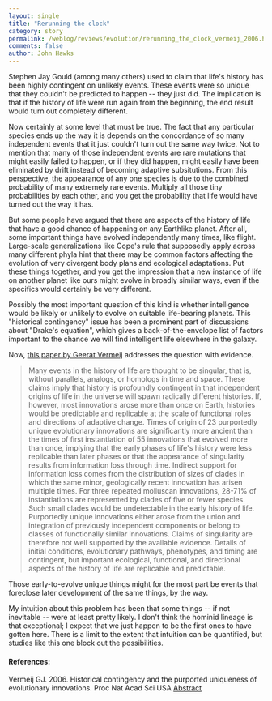 ```yaml
---
layout: single 
title: "Rerunning the clock" 
category: story
permalink: /weblog/reviews/evolution/rerunning_the_clock_vermeij_2006.html
comments: false 
author: John Hawks 
---
```



<p>
Stephen Jay Gould (among many others) used to claim that life's history has been highly contingent on unlikely events. These events were so unique that they couldn't be predicted to happen -- they just did. The implication is that if the history of life were run again from the beginning, the end result would turn out completely different. 
</p>

<p>
Now certainly at some level that must be true. The fact that any particular species ends up the way it is depends on the concordance of so many independent events that it just couldn't turn out the same way twice. Not to mention that many of those independent events are rare mutations that might easily failed to happen, or if they did happen, might easily have been eliminated by drift instead of becoming adaptive subsitutions. From this perspective, the appearance of any one species is due to the combined probability of many extremely rare events. Multiply all those tiny probabilities by each other, and you get the probability that life would have turned out the way it has. 
</p>

<p>
But some people have argued that there are aspects of the history of life that have a good chance of happening on any Earthlike planet. After all, some important things have evolved independently many times, like flight. Large-scale generalizations like Cope's rule that supposedly apply across many different phyla hint that there may be common factors affecting the evolution of very divergent body plans and ecological adaptations. Put these things together, and you get the impression that a new instance of life on another planet like ours might evolve in broadly similar ways, even if the specifics would certainly be very different. 
</p>

<p>
Possibly the most important question of this kind is whether intelligence would be likely or unlikely to evolve on suitable life-bearing planets. This "historical contingency" issue has been a prominent part of discussions about "Drake's equation", which gives a back-of-the-envelope list of factors important to the chance we will find intelligent life elsewhere in the galaxy. 
</p>

<p>
Now, <a href="http://www.pnas.org/cgi/content/abstract/0508724103v1">this paper by Geerat Vermeij</a> addresses the question with evidence. 
</p>

<blockquote>Many events in the history of life are thought to be singular, that is, without parallels, analogs, or homologs in time and space. These claims imply that history is profoundly contingent in that independent origins of life in the universe will spawn radically different histories. If, however, most innovations arose more than once on Earth, histories would be predictable and replicable at the scale of functional roles and directions of adaptive change. Times of origin of 23 purportedly unique evolutionary innovations are significantly more ancient than the times of first instantiation of 55 innovations that evolved more than once, implying that the early phases of life's history were less replicable than later phases or that the appearance of singularity results from information loss through time. Indirect support for information loss comes from the distribution of sizes of clades in which the same minor, geologically recent innovation has arisen multiple times. For three repeated molluscan innovations, 28-71% of instantiations are represented by clades of five or fewer species. Such small clades would be undetectable in the early history of life. Purportedly unique innovations either arose from the union and integration of previously independent components or belong to classes of functionally similar innovations. Claims of singularity are therefore not well supported by the available evidence. Details of initial conditions, evolutionary pathways, phenotypes, and timing are contingent, but important ecological, functional, and directional aspects of the history of life are replicable and predictable.</blockquote>

<p>
Those early-to-evolve unique things might for the most part be events that foreclose later development of the same things, by the way. 
</p>

<p>
My intuition about this problem has been that some things -- if not inevitable -- were at least pretty likely. I don't think the hominid lineage is that exceptional; I expect that we just happen to be the first ones to have gotten here. There is a limit to the extent that intuition can be quantified, but studies like this one block out the possibilities. 
</p>

<h4>References:</h4>

<p class="cite">Vermeij GJ. 2006. Historical contingency and the purported uniqueness of evolutionary innovations. Proc Nat Acad Sci USA <a href="http://www.pnas.org/cgi/content/abstract/0508724103v1">Abstract</a></p>

